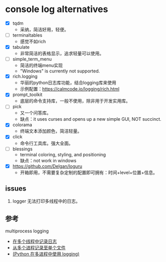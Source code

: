# console log alternatives

- [x] tqdm
  - 采纳，简洁好用，轻便。
- [ ] terminaltables
  - 感觉不如rich
- [x] tabulate
  - 非常简洁的表格显示，追求轻量可以使用。
- [ ] simple_term_menu
  - 简洁的终端menu实现
  -  "Windows" is currently not supported.
- [x] rich.logging
  - 华丽的python日志库功能，结合logging库来使用
  - 示例配置：https://calmcode.io/logging/rich.html
- [x] prompt_toolkit
  - 底层的命令支持库，一般不使用，除非用于开发实用库。
- [ ] pick
  - 又一个问答库。
  - 缺点：it uses curses and opens up a new simple GUI, NOT succinct.
- [x] colorama
  - 终端文本添加颜色，简洁轻量。
- [x] click
  - 命令行工具库。强大全面。
- [ ] blessings
  - terminal coloring, styling, and positioning
  - 缺点：not work in windows
- [x] https://github.com/Delgan/loguru
  - 开箱即用，不需要复杂定制的配置即可拥有：时间+level+位置+信息。
  
## issues
1. logger 无法打印多线程中的日志。

## 参考
multiprocess logging

- [在多个线程中记录日志](https://docs.python.org/zh-cn/3/howto/logging-cookbook.html#logging-from-multiple-threads)
- [从多个进程记录至单个文件](https://docs.python.org/zh-cn/3/howto/logging-cookbook.html#logging-to-a-single-file-from-multiple-processes)
- [(Python 在多进程中使用 logging)](https://zjuturtle.com/2021/11/09/python-multiprocess-logging/)